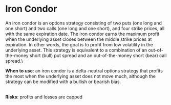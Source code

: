 # Iron Condor

An iron condor is an options strategy consisting of two puts (one long and one short) and two calls (one long and one short), and four strike prices, all with the same expiration date. The iron condor earns the maximum profit when the underlying asset closes between the middle strike prices at expiration. In other words, the goal is to profit from low volatility in the underlying asset. This strategy is equivalent to a combination of an out-of-the-money short (bull) put spread and an out-of-the-money short (bear) call spread.\


**When to use**: an iron condor is a delta-neutral options strategy that profits the most when the underlying asset does not move much, although the strategy can be modified with a bullish or bearish bias.

\
**Risks**: profits and losses are capped

